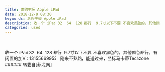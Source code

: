 ```yaml
---
title: 求购平板 Apple iPad
date: 2018-12-9 08:30
keywords: 求购平板 Apple iPad
description: 收一个 iPad 32  64  128 都行  9.7寸以下不要 不喜欢黑色的，其他颜色都行，有闲置的加V：13155669955   刚来不熟路，能送过来，坐标马卡蒂Techzone
categories: used
---
```

<td class="t_f" id="postmessage_2434694">

<br/>
<br/>
收一个 iPad 32  64  128 都行  9.7寸以下不要 不喜欢黑色的，其他颜色都行，有闲置的加V：13155669955   刚来不熟路，能送过来，坐标马卡蒂Techzone<br/>
</td>
###### 转载自[菲龙网]